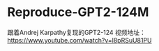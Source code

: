 # Reproduce-GPT2-124M
跟着Andrej Karpathy复现的GPT2-124
视频地址：https://www.youtube.com/watch?v=l8pRSuU81PU
